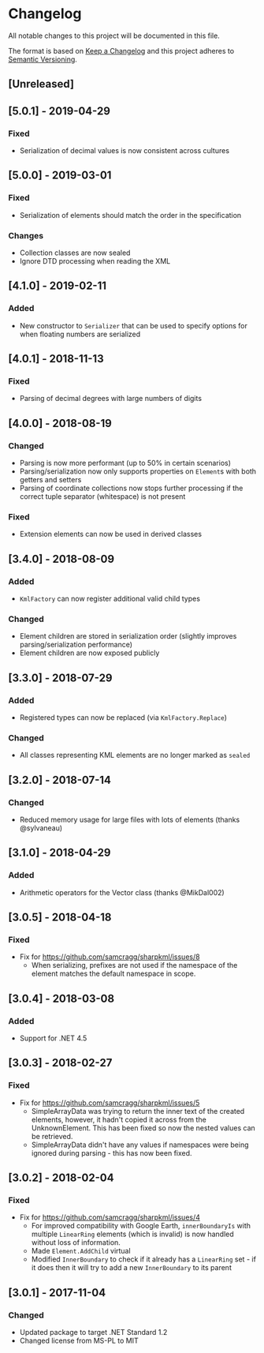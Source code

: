 # Changelog

All notable changes to this project will be documented in this file.

The format is based on [Keep a Changelog](http://keepachangelog.com/en/1.0.0/)
and this project adheres to [Semantic Versioning](http://semver.org/spec/v2.0.0.html).

## [Unreleased]

## [5.0.1] - 2019-04-29
### Fixed
- Serialization of decimal values is now consistent across cultures

## [5.0.0] - 2019-03-01
### Fixed
- Serialization of elements should match the order in the specification
### Changes
- Collection classes are now sealed
- Ignore DTD processing when reading the XML

## [4.1.0] - 2019-02-11
### Added
- New constructor to `Serializer` that can be used to specify options for when
  floating numbers are serialized

## [4.0.1] - 2018-11-13
### Fixed
- Parsing of decimal degrees with large numbers of digits

## [4.0.0] - 2018-08-19
### Changed
- Parsing is now more performant (up to 50% in certain scenarios)
- Parsing/serialization now only supports properties on `Element`s with both
  getters and setters
- Parsing of coordinate collections now stops further processing if the correct
  tuple separator (whitespace) is not present
### Fixed
- Extension elements can now be used in derived classes

## [3.4.0] - 2018-08-09
### Added
- `KmlFactory` can now register additional valid child types
### Changed
- Element children are stored in serialization order (slightly improves
  parsing/serialization performance)
- Element children are now exposed publicly

## [3.3.0] - 2018-07-29
### Added
- Registered types can now be replaced (via `KmlFactory.Replace`)
### Changed
- All classes representing KML elements are no longer marked as `sealed`

## [3.2.0] - 2018-07-14
### Changed
- Reduced memory usage for large files with lots of elements (thanks @sylvaneau)

## [3.1.0] - 2018-04-29
### Added
- Arithmetic operators for the Vector class (thanks @MikDal002)

## [3.0.5] - 2018-04-18
### Fixed
- Fix for https://github.com/samcragg/sharpkml/issues/8
  - When serializing, prefixes are not used if the namespace of the element
    matches the default namespace in scope.

## [3.0.4] - 2018-03-08
### Added
- Support for .NET 4.5

## [3.0.3] - 2018-02-27
### Fixed
- Fix for https://github.com/samcragg/sharpkml/issues/5
  - SimpleArrayData was trying to return the inner text of the created elements,
    however, it hadn't copied it across from the UnknownElement. This has been
    fixed so now the nested values can be retrieved.
  - SimpleArrayData didn't have any values if namespaces were being ignored
    during parsing - this has now been fixed.

## [3.0.2] - 2018-02-04
### Fixed
- Fix for https://github.com/samcragg/sharpkml/issues/4
  - For improved compatibility with Google Earth, `innerBoundaryIs` with
    multiple `LinearRing` elements (which is invalid) is now handled without
    loss of information.
  - Made `Element.AddChild` virtual
  - Modified `InnerBoundary` to check if it already has a `LinearRing` set - if
    it does then it will try to add a new `InnerBoundary` to its parent

## [3.0.1] - 2017-11-04
### Changed
- Updated package to target .NET Standard 1.2
- Changed license from MS-PL to MIT
